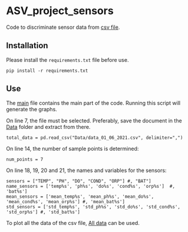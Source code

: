 # ASV_project_sensors

Code to discriminate sensor data from [csv file](Data/data_01_06_2021.csv).

## Installation

Please install the ```requirements.txt``` file before use.

```
pip install -r requirements.txt
```

## Use

The [main](main.py) file contains the main part of the code. Running this script will generate the graphs.

On line 7, the file must be selected. Preferably, save the document in the [Data](Data) folder and extract from there.

```
total_data = pd.read_csv("Data/data_01_06_2021.csv", delimiter=",")
```

On line 14, the number of sample points is determined:

```
num_points = 7
```

On line 18, 19, 20 and 21, the names and variables for the sensors:

```
sensors = ["TEMP", "PH", "DO", "COND", "ORP"] #, "BAT"]
name_sensors = ['temp%s', 'ph%s', 'do%s', 'cond%s', 'orp%s']  #, 'bat%s']
mean_sensors = ['mean_temp%s', 'mean_ph%s', 'mean_do%s', 'mean_cond%s', 'mean_orp%s'] #, 'mean_bat%s']
std_sensors = ['std_temp%s', 'std_ph%s', 'std_do%s', 'std_cond%s', 'std_orp%s'] #, 'std_bat%s']
```

To plot all the data of the csv file, [All data](Data_scripts/all_data.py) can be used.
